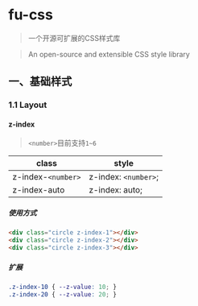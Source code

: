 # fu-css

> 一个开源可扩展的CSS样式库

> An open-source and extensible CSS style library

## 一、基础样式

### 1.1 Layout

#### z-index
> `<number>`目前支持`1~6`

|class|style|
|--|--|
|z-index-`<number>`|z-index: `<number>`;|
|z-index-auto|z-index: auto;


##### 使用方式
```html
<div class="circle z-index-1"></div>
<div class="circle z-index-2"></div>
<div class="circle z-index-3"></div>
```

##### 扩展

```css
.z-index-10 { --z-value: 10; }
.z-index-20 { --z-value: 20; }
```